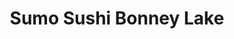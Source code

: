 ---
layout: place
title: Sumo Sushi Bonney Lake
permalink: /washington/bonney-lake/sumo-sushi-bonney-lake.html
stateAbbr: WA
stateName: Washington
cityName: Bonney Lake
seo:
  type: restaurant
  links: null
place_id: ChIJBc6bD1n7kFQRV6nGNKTLdvI
photos:
  - name: >-
      places/ChIJBc6bD1n7kFQRV6nGNKTLdvI/photos/AeeoHcKSCkhucfMrYKTnBsvkP7uyqf3iM3aT7eoVncHg5vHMOBurRDF7b78sxtgKwPdPkhZQT0g_p5FTmNgQmB7h02hr0lQaQinC2YCwnDndYGXzoSUz5BUUcKm9yrWL9iR8OWHV0sJjyaIMvk6DwYfiyTcyEGMttiXjCyQ7fC3xvFuojGwheV7kxnVatQFxM_N2CMDW-0sJ5okWH_3yGfhpHWwLB5UYSAZxOkN9XpOymn2r__o04AYS9-iBmu6OukJ1wGG1E2r1Q0bYH2mnfaFjDlllXdYmFUZ1wNg0-fw5-zrIhw
    widthPx: 1200
    heightPx: 1600
    authorAttributions:
      - displayName: Sumo Sushi Bonney Lake
        uri: https://maps.google.com/maps/contrib/103087316035999612766
        photoUri: >-
          https://lh3.googleusercontent.com/a/ACg8ocKtQ1EZ8wLrblO_kvLijmsGo1JiLzbdiGOsgJGUw2qF_wNkVQ=s100-p-k-no-mo
    flagContentUri: >-
      https://www.google.com/local/imagery/report/?cb_client=maps_api_places.places_api&image_key=!1e10!2sAF1QipOabpYYMQy61PNvW_9aY2aPy9gKe64pV8yvvEF3&hl=en-US
    googleMapsUri: >-
      https://www.google.com/maps/place//data=!3m4!1e2!3m2!1sAF1QipOabpYYMQy61PNvW_9aY2aPy9gKe64pV8yvvEF3!2e10!4m2!3m1!1s0x5490fb590f9bce05:0xf276cba434c6a957
  - name: >-
      places/ChIJBc6bD1n7kFQRV6nGNKTLdvI/photos/AeeoHcJoEuNEoUlaWF6UCCQQ2-_qM-gIEyaqlH-rCBxlp_22WyZc54eYrpY8zDMguax-8wGQfCL6qeeDAyPBAJKtnohkt_3D3w03He_UG7wgAjFyga7HENTKfuZ-2a13k-LhXEcKY435qHqKZLeoFSdQaJOxHts2JiRudEdjRE8QJ32LANGQuqB6orfxoFF2h3PgqptIEYiXDeNvusIBN806MDyUueAl9Bmoji6AMsV2KgVUpDdoxdap8ng5uVjpD_gaNyxtjj8jb7nV4SqASiAZuO_D3AI2RqPwH2SaX3Dh3QoaUK_w0GwWSUxIdEErcdikyvIgq7EFLrbwj1H7ihVxsw4Cel9YHdVB5yS5F_gEEY5ZMl2q28EQ89kwmWSF0Eo08550axx7ic-cApSs9iL5GW-ioFCJbISyu_HnSUd9dpc6DJLp
    widthPx: 1497
    heightPx: 735
    authorAttributions:
      - displayName: AEG 2020
        uri: https://maps.google.com/maps/contrib/111169216924815920986
        photoUri: >-
          https://lh3.googleusercontent.com/a/ACg8ocI-3KL2WrXla8axrZ5gaH1WXmWp0dpCmEYkPu8vd8SIJyeHqg=s100-p-k-no-mo
    flagContentUri: >-
      https://www.google.com/local/imagery/report/?cb_client=maps_api_places.places_api&image_key=!1e10!2sCIHM0ogKEICAgIC_7NbEmgE&hl=en-US
    googleMapsUri: >-
      https://www.google.com/maps/place//data=!3m4!1e2!3m2!1sCIHM0ogKEICAgIC_7NbEmgE!2e10!4m2!3m1!1s0x5490fb590f9bce05:0xf276cba434c6a957
  - name: >-
      places/ChIJBc6bD1n7kFQRV6nGNKTLdvI/photos/AeeoHcIZ2T2KbERSt0Syq-iBQXkIib2ATOEK5iJylMq2fhc-R9MEpzzaBpUogdziQWXCPD4C6uRKOthlJ2NCpAQncfHbjMLodps0peryCuj8xus-9NF3SkDlO2hCdoadSXJF4bMWK2IE-8ITZ-qd9U1SfVrQvoKKSqJyzZxmeySbqQZg3J-d1MAEh6pxkqsusMU4uIvCQRkkGckew8NGi_waBpSJ7z8K3ZM1Tukhn_Lu5Ks_5I8YSg6GuHipAFSq5N0IOq2iCFUhGEMbB0lMvo2hEILz6qz2YrFHuMCCS876KmSP3rVI96Bh73KkWuIxU3UB9EicYuTEjR09U04Xrpg5yjz3nlQY4DnIN-JNzvIGRgC6xaPZFxuvgo6kFRS3O5fSOVKJfBG3HX6EzsN-btQJJsKW_3Xbmowwkv7n8kBix25-4A
    widthPx: 4032
    heightPx: 3024
    authorAttributions:
      - displayName: Josh Hogan
        uri: https://maps.google.com/maps/contrib/111005368095971572953
        photoUri: >-
          https://lh3.googleusercontent.com/a/ACg8ocIR1oc5ZDeRHfu-Iny4csCBedKk7PLZTBMdcATq71XHO8Y12g=s100-p-k-no-mo
    flagContentUri: >-
      https://www.google.com/local/imagery/report/?cb_client=maps_api_places.places_api&image_key=!1e10!2sCIHM0ogKEICAgMCog7-VMg&hl=en-US
    googleMapsUri: >-
      https://www.google.com/maps/place//data=!3m4!1e2!3m2!1sCIHM0ogKEICAgMCog7-VMg!2e10!4m2!3m1!1s0x5490fb590f9bce05:0xf276cba434c6a957
  - name: >-
      places/ChIJBc6bD1n7kFQRV6nGNKTLdvI/photos/AeeoHcILqOs9vglhtH3sNJSKts0hfeuktfxMmW7iEpIuGusHUdte2ZNwodzoVS5yX1D4Mr_ppWV7M3-_OxZ8ZOSTOyCMubEADmOjJ1ojaf8uZXXbdPtSRe1a4jk9zx4r3syoGqISPVeih9Vn0Rr9RzUOGsz5aTP6kL6_W1t2m4b67ggPWxcbRZdg6dw-bYOlmHpw4_DHSzj8j0d8Bcp9M0FAw3QgtA4zJ-9PHE8HHypNmYeXnmS9Qn7fdHvu99rGQ7HimDWiy8Zsh_QlpT4dL6RauTqvllQ0hdYEwACbBuK-y03y41kGIIVcIMRapp7-b5O5NIkSq7r7tv1V7TpAKdAn84hXjQgEu6SUb1tUnj_7mcKoXievt9vmsR28HALTFRClCFJlV2f_8nt4coDnmAaY73zW2m5xDkS5_NW4DtlDe1xQwoE
    widthPx: 2519
    heightPx: 2322
    authorAttributions:
      - displayName: Mark Richards
        uri: https://maps.google.com/maps/contrib/116990914474807492544
        photoUri: >-
          https://lh3.googleusercontent.com/a-/ALV-UjXn-Ji4JqKHSNDgB1TuKzKNSMg5kiV8qBvR9LJ0GD_FDs5iuzlg=s100-p-k-no-mo
    flagContentUri: >-
      https://www.google.com/local/imagery/report/?cb_client=maps_api_places.places_api&image_key=!1e10!2sCIHM0ogKEICAgIC78OjKrgE&hl=en-US
    googleMapsUri: >-
      https://www.google.com/maps/place//data=!3m4!1e2!3m2!1sCIHM0ogKEICAgIC78OjKrgE!2e10!4m2!3m1!1s0x5490fb590f9bce05:0xf276cba434c6a957
  - name: >-
      places/ChIJBc6bD1n7kFQRV6nGNKTLdvI/photos/AeeoHcLI-lPr5qLd8bvui0wvnIwPu0B0bXb10P9q4xWhW27KRCUn-JxPiYmIHP2srzYtVSTb9c8V4fpZ8kMyC0qgtiqqXyJ0CjS1QKFM6A99sMhdsHVrL15mEQc_C93WQHC5sxPtUDP_-Xa9OAULh93V7HdBXBV5qNzsb3jqXgq7kzbSEGcdpNS54a3GO6hoZxJR_bQSL2CcvYAJvM3HLXii2IbTb3KnMsvFeHo8Sw2441YOkCLLYd8q00r8-MBq7VnVLJMMTQ0IPj5USxrZbWxUtzKvvpfV7FFduOse8fkkys9s4bm-SXOey85hn0G3xMjA9HIIkR98YWOUxQEhQhS0K_Z6AQEOHb9F7yWlB0e_18vQmjN4uWERDlxS7hZHCIIIlA0Y1-xxFEGRiilQu2LVNQ8ySdQH0MmLWPPR8o57QuU
    widthPx: 4000
    heightPx: 2252
    authorAttributions:
      - displayName: Daniel Dino-Slofer
        uri: https://maps.google.com/maps/contrib/107085574601884661089
        photoUri: >-
          https://lh3.googleusercontent.com/a-/ALV-UjWU0ryt82msdCDjJ6mzgHrIGtH_3vY0STVaqEnyIjnsWYKcoaad=s100-p-k-no-mo
    flagContentUri: >-
      https://www.google.com/local/imagery/report/?cb_client=maps_api_places.places_api&image_key=!1e10!2sCIHM0ogKEICAgMDImKeLRw&hl=en-US
    googleMapsUri: >-
      https://www.google.com/maps/place//data=!3m4!1e2!3m2!1sCIHM0ogKEICAgMDImKeLRw!2e10!4m2!3m1!1s0x5490fb590f9bce05:0xf276cba434c6a957
  - name: >-
      places/ChIJBc6bD1n7kFQRV6nGNKTLdvI/photos/AeeoHcIOKWNE_mRB52IVXHU4yB62lF9iJM83a0THOJBW1uGSut0Dbk-hmGxJXNUOwZh_Da2qLisMa8JSwV4KnrIgLbc_FTfRxheg5GWTGcTpE16Ry1QsMgy2NAjvJF4rdrtb0drsDvig9_DV5H8RIvDT2Psgcotet24HEtkEnyiPGZ3b8HovGXgg8gz7pgWzj7XotrtkLBVgzJC-jDR6QnCBg-LLFjV_mjhbYZDGYDq_eINcJtzqX7FBJ91KIZ7soelc7CHMLzM6EtsqDUls4O2NpBXIz8g0ScS9WvMwVY9044NIYOWqbRH_VgisuYMwh6geZb8kHmJMNs4lDLZtAMa1oK95IZMjl-J6-eoawk2R0b2acmCZnk-gDSGY12zCw5oAyPmsaXpwbBJ-OtS2uEfH0B8U-O4NXS0cX_17kFn26AXq8w
    widthPx: 4800
    heightPx: 3600
    authorAttributions:
      - displayName: Teddy O
        uri: https://maps.google.com/maps/contrib/114059799007404252958
        photoUri: >-
          https://lh3.googleusercontent.com/a/ACg8ocIZzdtBdbRLhqBJTirEtDfBcPKtothNidP15OP2yM_sNlDsSQ=s100-p-k-no-mo
    flagContentUri: >-
      https://www.google.com/local/imagery/report/?cb_client=maps_api_places.places_api&image_key=!1e10!2sCIHM0ogKEICAgIDP7ZLATQ&hl=en-US
    googleMapsUri: >-
      https://www.google.com/maps/place//data=!3m4!1e2!3m2!1sCIHM0ogKEICAgIDP7ZLATQ!2e10!4m2!3m1!1s0x5490fb590f9bce05:0xf276cba434c6a957
  - name: >-
      places/ChIJBc6bD1n7kFQRV6nGNKTLdvI/photos/AeeoHcLzZy04khoH8R7HXDxECHmpUcP69VqAlE0_guPHgMycDxFRxPHPCyc54BKLAs5v0RsmoMcvcsEuiYoPxwG84apBo7uOhcCr2slEQ2fnlFBYVllelLxQ5ntrxk2-TfYEd3YyCtySC7Wn1sPPJ2p7hdHp8NQUYo4HbrtyDqSXZsy537-W4z2VozAuW7n5E0-fLpzVXueJbPIWNL_nGCGob858ivaI3peNj7D-LkdNlU-gcT7Y4fBmlUPP1s7bzpz9YWbbvePR3PVVZUQR4_8N6sBvdZpeR5h3EJz-axbVRYNa9hw22fpZmVq69PsVfWl_49P2HBqFVkh5quU536a2Jgt9yU2AWAyX-ao7q6aaRyuN4TRTM1r9NYfaQZf_qz8YV2w-P24F9tBj9ii7yir5i7vuzdt98ss3nOOSlKntB18sZg
    widthPx: 1440
    heightPx: 1789
    authorAttributions:
      - displayName: Damian Cantu
        uri: https://maps.google.com/maps/contrib/108350398531611552576
        photoUri: >-
          https://lh3.googleusercontent.com/a-/ALV-UjU6yIFS3YU7L7q2B346HQR4v8EszgGF6YD27tV6ecvltQJ5ACs=s100-p-k-no-mo
    flagContentUri: >-
      https://www.google.com/local/imagery/report/?cb_client=maps_api_places.places_api&image_key=!1e10!2sCIHM0ogKEICAgID7rYSMBA&hl=en-US
    googleMapsUri: >-
      https://www.google.com/maps/place//data=!3m4!1e2!3m2!1sCIHM0ogKEICAgID7rYSMBA!2e10!4m2!3m1!1s0x5490fb590f9bce05:0xf276cba434c6a957
  - name: >-
      places/ChIJBc6bD1n7kFQRV6nGNKTLdvI/photos/AeeoHcICp78V7jhF1T3A77LKNCWUJzVI8u6pOwZyioKqwg0VHeH1LvclDEGqbZ97iV295wfK8-KJ56UrDD23jM9G51Hwft0RYRMvyicO2Mn_GbMUsKHqv3rn0C4tTxGAyRRYr0PhW1IL_xtsOPz4979VDMOiiLKrfb8IpPv_y7nITjssm3eFJKq4LtiZ_I6IN1EsZxG2BJPt80WPl3jN-Xk3OvBp8bMYOtFfqhMDf5N4UiQbsrtSqABkC9f3BCm3JZAEjSOP3NRBPofF4isjSC92JBF-0dl-S91X2BabH-ng_ND4i521sTbvL8glFTSDHmpW3FGBFlu17Qs5lepOn2OvmiL0QpwS_j9piwZe_sZpv833RzSmzGz-j5IW8dUDRIQZ7QIYiQ50UoJPUS1_jc6gDKniAptrKwOm0AeQ97HN090trawa
    widthPx: 4000
    heightPx: 3000
    authorAttributions:
      - displayName: Alisa Garate
        uri: https://maps.google.com/maps/contrib/116391103187945508295
        photoUri: >-
          https://lh3.googleusercontent.com/a-/ALV-UjVnA2feDTMNzWUD_IhmvL9osZGZBugiYlPykecvgpGjs2Tj03Rvsw=s100-p-k-no-mo
    flagContentUri: >-
      https://www.google.com/local/imagery/report/?cb_client=maps_api_places.places_api&image_key=!1e10!2sCIHM0ogKEICAgIDTxIrajQE&hl=en-US
    googleMapsUri: >-
      https://www.google.com/maps/place//data=!3m4!1e2!3m2!1sCIHM0ogKEICAgIDTxIrajQE!2e10!4m2!3m1!1s0x5490fb590f9bce05:0xf276cba434c6a957
  - name: >-
      places/ChIJBc6bD1n7kFQRV6nGNKTLdvI/photos/AeeoHcIWEky0b5cicmKjw_oVgXhIksaqeNNCxSM5A59LWdoVxpocfY3GgS895GuSVYn3Yz4OgF_ivOKg8UaBk_PW86sxc2FbhjRI7KC4jUR2t7IPPFer01IJpVZOLv5Em4gSf30szox6m-IGV0wFm6emjMo-w7BY2VPFqAM4j2ez-6JYpM0YlI0FZBBN0GwoBoQ2dcWd65OBdKhURo1HjsRQjHkbIpb32mfhXMdXRjlly8xDl9AQKuB4mdt4nAeSarqWOUV7ScIzVEkvYwcwbpuv8uzai6XPCyaDdAh_Oy0wmt6UjPR9cKLRMoLmhG8RD48lE89EGw9Y3ZrsnJGLmcp6D52j3GrlWJlcn0ELjDtYNUXH1Fxu7skfu2TgfURdDUSJv5-0jLS2HicFECzqCt6zBr-M7o2wi1j8KNo7NFHVSaOoSg
    widthPx: 3000
    heightPx: 4000
    authorAttributions:
      - displayName: Jerome Deasis
        uri: https://maps.google.com/maps/contrib/103436998189864116411
        photoUri: >-
          https://lh3.googleusercontent.com/a-/ALV-UjVCja2U5OfLzr8QHfStqwCsyj2aZv-_gSxNbhCjOa3RU2kFmg=s100-p-k-no-mo
    flagContentUri: >-
      https://www.google.com/local/imagery/report/?cb_client=maps_api_places.places_api&image_key=!1e10!2sCIHM0ogKEICAgIDvjbjubQ&hl=en-US
    googleMapsUri: >-
      https://www.google.com/maps/place//data=!3m4!1e2!3m2!1sCIHM0ogKEICAgIDvjbjubQ!2e10!4m2!3m1!1s0x5490fb590f9bce05:0xf276cba434c6a957
  - name: >-
      places/ChIJBc6bD1n7kFQRV6nGNKTLdvI/photos/AeeoHcJADRtScIq4cqK4_sdetnTkEPvrRuRjRCWeAkH3SUaJOl2JAXBoZWNkhcI0xlSWQyfDZPd-L7qgCDU6AuFQu27fYw7OZ3Bu5rBfzpNVl5MJYHuzIvgQbjNSNJp94zcJJHzJ-SjzlG3W2VNVznKQWVzCLXAtT6MXikbPwQYgxbMWTl7Fcg8pSzflCZeWbfDLA3hQEr46vfMdTzizBLSK1CJ12WjA8Cc_RGmW7KNag86RXFQP0R6G2JM6uikhplUYgVop3WOayLsmpZ7ZUldBw_MZsCo0kotvZ81H985-dhuZTJsxLd10ZaT2V1ba-kxvdv-l0PN1bsXQZ7mR--UHQ4iqhRpuMAc3NEPYrmvwKOyJjDBWrjnZBCmAWdP10Kpb0Kxo7f2h4ggU-jX_J2Os1pBUTQ0DLZ4MNm0i2Hqh9xRpLw
    widthPx: 3072
    heightPx: 4080
    authorAttributions:
      - displayName: Karen Reynolds
        uri: https://maps.google.com/maps/contrib/116445296319367984999
        photoUri: >-
          https://lh3.googleusercontent.com/a-/ALV-UjXIaWvSkzkgO-w2JHeTE_z_bQw1ad14_Nof5fNikELI4F6jUht3Tw=s100-p-k-no-mo
    flagContentUri: >-
      https://www.google.com/local/imagery/report/?cb_client=maps_api_places.places_api&image_key=!1e10!2sCIHM0ogKEICAgIC_pOqJeA&hl=en-US
    googleMapsUri: >-
      https://www.google.com/maps/place//data=!3m4!1e2!3m2!1sCIHM0ogKEICAgIC_pOqJeA!2e10!4m2!3m1!1s0x5490fb590f9bce05:0xf276cba434c6a957
address: 21109 WA-410, Bonney Lake, WA 98391, USA
street: 21109 WA-410
city: Bonney Lake
state: WA
zip: '98391'
country: USA
neighborhood: null
latitude: '47.167156'
longitude: '-122.148065'
accessibility_options:
  wheelchairAccessibleParking: true
  wheelchairAccessibleEntrance: true
  wheelchairAccessibleRestroom: true
  wheelchairAccessibleSeating: true
business_status: OPERATIONAL
name: Sumo Sushi Bonney Lake
google_maps_links:
  directionsUri: >-
    https://www.google.com/maps/dir//''/data=!4m7!4m6!1m1!4e2!1m2!1m1!1s0x5490fb590f9bce05:0xf276cba434c6a957!3e0
  placeUri: https://maps.google.com/?cid=17471375710550927703
  writeAReviewUri: >-
    https://www.google.com/maps/place//data=!4m3!3m2!1s0x5490fb590f9bce05:0xf276cba434c6a957!12e1
  reviewsUri: >-
    https://www.google.com/maps/place//data=!4m4!3m3!1s0x5490fb590f9bce05:0xf276cba434c6a957!9m1!1b1
  photosUri: >-
    https://www.google.com/maps/place//data=!4m3!3m2!1s0x5490fb590f9bce05:0xf276cba434c6a957!10e5
primary_type: Sushi Restaurant
opening_hours:
  regular: null
  current: null
secondary_opening_hours:
  regular:
    weekdayDescriptions: null
    type: null
  current:
    weekdayDescriptions: null
    type: null
phone: null
price_level: null
price_range: null
rating: null
rating_count: 0
website: null
description: >-
  Discover Sumo Sushi in Bonney Lake, Washington$$$Sumo Sushi in Bonney Lake,
  Washington, offers a cozy and inviting atmosphere perfect for those seeking
  quality sushi experiences nearby. This spot stands out with its selection of
  classic and inventive rolls, complemented by bento boxes and a variety of sake
  options that appeal to both newcomers and seasoned fans. Families will
  appreciate the thoughtful menu choices designed for kids, making it a go-to
  destination for casual dining in the area. If you're exploring top-rated sushi
  restaurants near you, the fresh ingredients and welcoming vibe here create a
  memorable meal without overwhelming the senses.
generative_summary: >-
  Discover Sumo Sushi in Bonney Lake, Washington$$$Sumo Sushi in Bonney Lake,
  Washington, offers a cozy and inviting atmosphere perfect for those seeking
  quality sushi experiences nearby. This spot stands out with its selection of
  classic and inventive rolls, complemented by bento boxes and a variety of sake
  options that appeal to both newcomers and seasoned fans. Families will
  appreciate the thoughtful menu choices designed for kids, making it a go-to
  destination for casual dining in the area. If you're exploring top-rated sushi
  restaurants near you, the fresh ingredients and welcoming vibe here create a
  memorable meal without overwhelming the senses.
generative_disclosure: Summarized by AI using the Grok-3-Mini model.
reviews: null
review_summary: >-
  What Customers Are Saying$$$While specific reviews for this location are
  limited, general feedback from similar sushi spots suggests that visitors
  often enjoy the fresh flavors and family-friendly setup at places like this.
  Diners frequently mention the variety of rolls and bento options as
  highlights, helping it stand out among local Japanese eateries. Some note the
  cozy ambiance makes it ideal for groups or quick visits, though a few wish for
  more detailed menu descriptions online. Overall, it comes across as a solid
  choice for anyone hunting for reliable sushi close to home, with an emphasis
  on approachable and tasty dishes that keep the experience positive and
  satisfying.
review_disclosure: Summarized by AI using the Grok-3-Mini model.
parking_options: null
payment_options: null
allow_dogs: null
curbside_pickup: null
delivery: null
dine_in: null
good_for_children: null
good_for_groups: null
good_for_sports: null
live_music: null
menu_for_children: null
outdoor_seating: null
reservable: null
restroom: null
serves_beer: null
serves_breakfast: null
serves_brunch: null
serves_cocktails: null
serves_coffee: null
serves_dinner: null
serves_dessert: null
serves_lunch: null
serves_vegetarian_food: null
serves_wine: null
takeout: null
update_category: pro
places_description: null

---